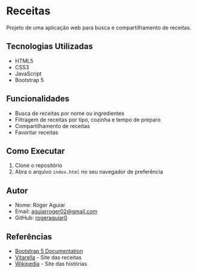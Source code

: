 # Receitas

Projeto de uma aplicação web para busca e compartilhamento de receitas.

## Tecnologias Utilizadas

- HTML5
- CSS3
- JavaScript
- Bootstrap 5

## Funcionalidades

- Busca de receitas por nome ou ingredientes
- Filtragem de receitas por tipo, cozinha e tempo de preparo
- Compartilhamento de receitas
- Favoritar receitas

## Como Executar

1. Clone o repositório
2. Abra o arquivo `index.html` no seu navegador de preferência

## Autor

- Nome: Róger Aguiar
- Email: aguiarroger02@gmail.com
- GitHub: [rogeraguiar0](https://github.com/rogeraguiar0)

## Referências

- [Bootstrap 5 Documentation](https://getbootstrap.com/docs/5.0/getting-started/introduction/)
- [Vitarella](https://vitarella.com.br/receitas/) - Site das receitas
- [Wikipedia](https://pt.wikipedia.org/wiki/Wikip%C3%A9dia:P%C3%A1gina_principal) - Site das histórias
